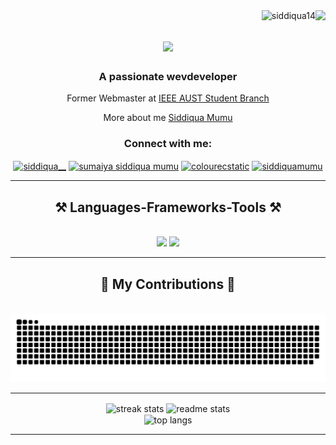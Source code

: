 <div>
<img align="right" src="https://visitor-badge.laobi.icu/badge?page_id=siddiqua14.siddiqua14" />
<img align="right" src="https://komarev.com/ghpvc/?username=siddiqua14&label=Profile%20views&color=0e75b6&style=flat" alt="siddiqua14" />
</div>
<h1 align="center">
    <img src="https://readme-typing-svg.herokuapp.com/?font=Righteous&size=35&center=true&vCenter=true&width=500&height=70&duration=4000&lines=Hi+There!+👋;+I'm+Siddiqua+Mumu!;" />
  
</h1>

<h3 align="center">A passionate wevdeveloper </h3>

<div align="center">
 
<!-- <h3 align="center">A passionate frontend developer</h3> -->

Former Webmaster at [IEEE AUST Student Branch](https://ieeeaustsb.org/)

More about me [Siddiqua Mumu](https://siddiquamumu.netlify.app/)
<h3 align="center">Connect with me:</h3>
<a href="https://twitter.com/siddiqua__" target="blank"><img align="center" src="https://raw.githubusercontent.com/rahuldkjain/github-profile-readme-generator/master/src/images/icons/Social/twitter.svg" alt="siddiqua__" height="30" width="40" /></a>
<a href="https://linkedin.com/in/sumaiya siddiqua mumu" target="blank"><img align="center" src="https://raw.githubusercontent.com/rahuldkjain/github-profile-readme-generator/master/src/images/icons/Social/linked-in-alt.svg" alt="sumaiya siddiqua mumu" height="30" width="40" /></a>
<a href="https://instagram.com/colourecstatic" target="blank"><img align="center" src="https://raw.githubusercontent.com/rahuldkjain/github-profile-readme-generator/master/src/images/icons/Social/instagram.svg" alt="colourecstatic" height="30" width="40" /></a>
<a href="https://kaggle.com/siddiquamumu" target="blank"><img align="center" src="https://raw.githubusercontent.com/rahuldkjain/github-profile-readme-generator/master/src/images/icons/Social/kaggle.svg" alt="siddiquamumu" height="30" width="40" /></a>
</div>

<hr/>

<h2 align="center">⚒️ Languages-Frameworks-Tools ⚒️</h2>
<br/>
<div align="center">
    <img src="https://skillicons.dev/icons?i=bootstrap,html,css,javascript,vscode,github,git,nodejs,react" />
    <img src="https://skillicons.dev/icons?i=python,c,java,mysql,tensorflow,wordpress" /><br>
</div>

<hr/>
<div align="center">
  <h2>🐍 My Contributions 🐍</h2>
  <br>
  <img alt="snake eating my contributions" src="https://raw.githubusercontent.com/siddiqua14/siddiqua14/output/github-contribution-grid-snake-dark.svg"/>
  
  
</div>
<hr/>
<div align=center>
 <img width=350 align="center" src="https://github-readme-streak-stats.herokuapp.com/?user=siddiqua14&theme=react&border_radius=10" alt="streak stats"/>
<img width=350 align="center" src="https://github-readme-stats.vercel.app/api?username=siddiqua14&show_icons=true&theme=react&rank_icon=github&border_radius=10" alt="readme stats" />
 <br/>
  <img width=350 align="center" src="https://github-readme-stats.vercel.app/api/top-langs/?username=siddiqua14&hide=HTML&langs_count=8&layout=compact&theme=react&border_radius=10&size_weight=0.5&count_weight=0.5&exclude_repo=github-readme-stats" alt="top langs" />
  
  
</div>


<hr/>

<br/>
